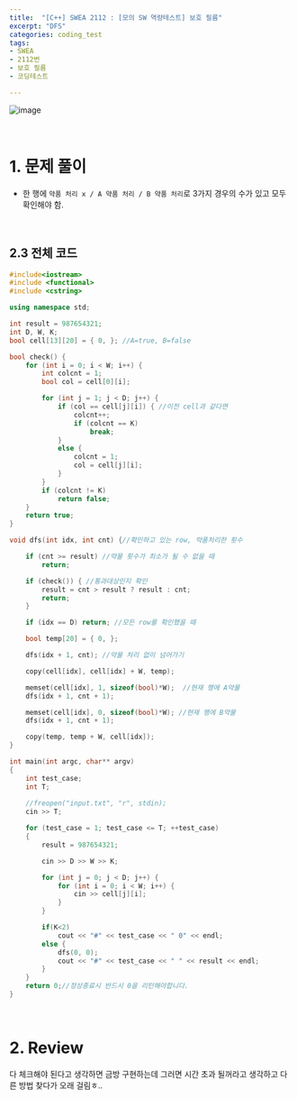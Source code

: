 ```yaml
---
title:  "[C++] SWEA 2112 : [모의 SW 역량테스트] 보호 필름"
excerpt: "DFS"
categories: coding_test
tags: 
- SWEA
- 2112번
- 보호 필름
- 코딩테스트

---
```


![image](https://user-images.githubusercontent.com/37764581/108603443-41009c80-73eb-11eb-9b7a-1340d2d79d1e.png)

<br>

# 1. 문제 풀이

+ 한 행에 `약품 처리 x / A 약품 처리 / B 약품 처리`로 3가지 경우의 수가 있고 모두 확인해야 함.



<br>

## 2.3 전체 코드

```cpp
#include<iostream>
#include <functional>
#include <cstring>

using namespace std;

int result = 987654321;
int D, W, K;
bool cell[13][20] = { 0, }; //A=true, B=false

bool check() {
	for (int i = 0; i < W; i++) {
		int colcnt = 1;
		bool col = cell[0][i];

		for (int j = 1; j < D; j++) {
			if (col == cell[j][i]) { //이전 cell과 같다면
				colcnt++;
				if (colcnt == K) 
					break;
			}
			else {
				colcnt = 1;
				col = cell[j][i];
			}
		}
		if (colcnt != K)
			return false;
	}
	return true;
}

void dfs(int idx, int cnt) {//확인하고 있는 row, 약품처리한 횟수

	if (cnt >= result) //약물 횟수가 최소가 될 수 없을 때
		return;

	if (check()) { //통과대상인지 확인
		result = cnt > result ? result : cnt;
		return;
	}

	if (idx == D) return; //모든 row를 확인했을 때

	bool temp[20] = { 0, };

	dfs(idx + 1, cnt); //약물 처리 없이 넘어가기

	copy(cell[idx], cell[idx] + W, temp);

	memset(cell[idx], 1, sizeof(bool)*W);  //현재 행에 A약물
	dfs(idx + 1, cnt + 1);

	memset(cell[idx], 0, sizeof(bool)*W); //현재 행에 B약물
	dfs(idx + 1, cnt + 1);

	copy(temp, temp + W, cell[idx]);
}

int main(int argc, char** argv)
{
	int test_case;
	int T;
	
	//freopen("input.txt", "r", stdin);
	cin >> T;

	for (test_case = 1; test_case <= T; ++test_case)
	{
		result = 987654321;

		cin >> D >> W >> K;

		for (int j = 0; j < D; j++) {
			for (int i = 0; i < W; i++) {
				cin >> cell[j][i];
			}
		}

		if(K<2)
			cout << "#" << test_case << " 0" << endl;
		else {
			dfs(0, 0);
			cout << "#" << test_case << " " << result << endl;
		}
	}
	return 0;//정상종료시 반드시 0을 리턴해야합니다.
}
```
<br>

# 2. Review

다 체크해야 된다고 생각하면 금방 구현하는데 그러면 시간 초과 될꺼라고 생각하고 다른 방법 찾다가 오래 걸림ㅎ..

<br>

